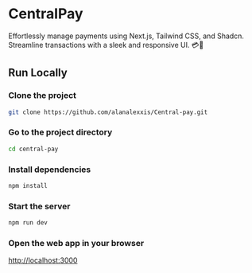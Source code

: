 # CentralPay

Effortlessly manage payments using Next.js, Tailwind CSS, and Shadcn. Streamline transactions with a sleek and responsive UI. 💳🚀

## Run Locally

### Clone the project

```sh
git clone https://github.com/alanalexxis/Central-pay.git
```

### Go to the project directory

```sh
cd central-pay
```

### Install dependencies

```sh
npm install
```

### Start the server

```sh
npm run dev
```

### Open the web app in your browser

[http://localhost:3000](http://localhost:3000)

